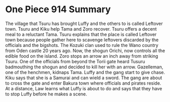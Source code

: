 One Piece 914 Summary
=====================

The village that Tsuru has brought Luffy and the others to is called
Leftover town. Tsuru and Kiku help Tama and Zoro recover. Tsuru offers
a decent meal to a reluctant Tama. Tsuru explains that the place is called
Leftover town because people gather here to scavenge leftovers discarded
by the officials and the bigshots. The Kozuki clan used to rule the Wano
country from Oden castle 20 years ago. Now, the shogun Orichi, now controls
all the edible food on the island. Zoro stops an arrow an inch away from
striking Tsuru. One of the officials from beyond the Torii gate heard
Tusuru badmouthing the shogun and decided to kill her with an arrow.
Gazelleman, one of the henchmen, kidnaps Tama. Luffy and the gang
start to give chase. Kiku says that she is a Samurai and can wield a sword.
The gang are about to cross the gate and enter Bakura town where officials and
pirates reside. At a distance, Law learns what Luffy is about to do
and says that they have to stop Luffy before he makes a scene.


